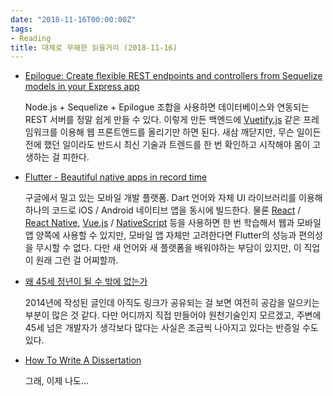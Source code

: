 ```yaml
---
date: "2018-11-16T00:00:00Z"
tags:
- Reading
title: 대체로 무해한 읽을거리 (2018-11-16)
---
```


- [Epilogue: Create flexible REST endpoints and controllers from Sequelize models in your Express app](https://github.com/dchester/epilogue)

  Node.js + Sequelize + Epilogue 조합을 사용하면 데이터베이스와 연동되는 REST 서버를 정말 쉽게 만들 수 있다. 이렇게 만든 백엔드에 [Vuetify.js](https://vuetifyjs.com/ko/) 같은 프레임워크를 이용해 웹 프론트엔드를 올리기만 하면 된다. 새삼 깨닫지만, 무슨 일이든 전에 했던 일이라도 반드시 최신 기술과 트렌드를 한 번 확인하고 시작해야 몸이 고생하는 걸 피한다.

- [Flutter - Beautiful native apps in record time](https://flutter.io/)

  구글에서 밀고 있는 모바일 개발 플랫폼. Dart 언어와 자체 UI 라이브러리를 이용해 하나의 코드로 iOS / Android 네이티브 앱을 동시에 빌드한다. 물론 [React](https://reactjs.org/) / [React Native](https://facebook.github.io/react-native/), [Vue.js](https://vuejs.org/) / [NativeScript](https://www.nativescript.org/vue) 등을 사용하면 한 번 학습해서 웹과 모바일 앱 양쪽에 사용할 수 있지만, 모바일 앱 자체만 고려한다면 Flutter의 성능과 편의성을 무시할 수 없다. 다만 새 언어와 새 플랫폼을 배워야하는 부담이 있지만, 이 직업이 원래 그런 걸 어찌할까.

- [왜 45세 정년이 될 수 밖에 없는가](http://windy96.egloos.com/m/3495731)

  2014년에 작성된 글인데 아직도 링크가 공유되는 걸 보면 여전히 공감을 일으키는 부분이 많은 것 같다. 다만 어디까지 직접 만들어야 원천기술인지 모르겠고, 주변에 45세 넘은 개발자가 생각보다 많다는 사실은 조금씩 나아지고 있다는 반증일 수도 있다.

- [How To Write A Dissertation](https://www.cs.purdue.edu/homes/dec/essay.dissertation.html)

  그래, 이제 나도...
